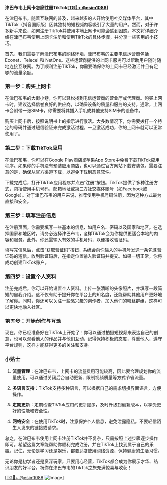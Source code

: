 **津巴布韦上网卡怎麽註冊TikTok[[TG💪+ @esim1088](https://t.me/s/esim1088)]**

在津巴布韦，随着互联网的普及，越来越多的人开始使用社交媒体平台，其中TikTok（抖音国际版）因其独特的短视频内容吸引了大量的用户。然而，对于许多新手来说，如何注册TikTok并使用本地上网卡可能会感到困惑。本文将详细介绍在津巴布韦使用上网卡注册和使用TikTok的具体步骤，并分享一些实用的小技巧。

首先，我们需要了解津巴布韦的网络环境。津巴布韦的主要电信运营商包括 Econet、Telecel 和 NetOne。这些运营商提供的上网卡服务可以帮助用户随时随地连接互联网。为了顺利注册TikTok，你需要确保你的上网卡已经激活并且有足够的流量余额。

### 第一步：购买上网卡

在津巴布韦的大街小巷，你可以轻松找到电信运营商的营业厅或代理商。购买上网卡时，建议选择信誉良好的供应商，以确保设备的质量和服务的支持。通常，上网卡会附带一张SIM卡，你需要将其插入手机或其他支持SIM卡的设备中。

购买上网卡后，按照说明书上的指示进行激活。大多数情况下，你需要拨打一个特定的号码并通过短信验证来完成激活过程。一旦激活成功，你的上网卡就可以正常使用了。

### 第二步：下载TikTok应用

在津巴布韦，你可以在Google Play商店或苹果App Store中免费下载TikTok应用程序。如果你的手机没有预装应用商店，也可以通过官方网站下载安装包。需要注意的是，确保从官方渠道下载，以避免下载到恶意软件。

下载完成后，打开TikTok应用程序并点击“注册”按钮。TikTok提供了多种注册方式，包括使用手机号码、邮箱地址或第三方社交媒体账号（如Facebook或Google）。对于津巴布韦的用户来说，推荐使用手机号码注册，因为这种方式最为直接和安全。

### 第三步：填写注册信息

在注册页面，你需要填写一些基本的信息，如用户名、密码以及国家和地区。在选择国家和地区时，请务必选择津巴布韦，这样TikTok会为你提供更适合本地的内容和服务。此外，你还需输入有效的手机号码，以便接收验证码。

填写完信息后，点击“获取验证码”按钮，系统会向你输入的手机号发送一条包含验证码的短信。收到验证码后，在指定位置输入验证码并提交。如果一切正常，你将成功创建TikTok账户。

### 第四步：设置个人资料

注册完成后，你可以开始设置个人资料。上传一张清晰的头像照片，并填写一段简短的自我介绍。这不仅有助于提升你在平台上的知名度，还能帮助其他用户更好地了解你。同时，你还可以关注一些感兴趣的创作者，加入他们的粉丝群组，这样可以更快地融入社区。

### 第五步：开始创作与互动

现在，你已经准备好在TikTok上开始了！你可以通过拍摄短视频来表达自己的创意，也可以观看他人的作品并与他们互动。记得保持积极的态度，尊重他人，遵守平台规则，这样才能获得更多的关注和支持。

### 小贴士

1. **流量管理**：在津巴布韦，上网卡的流量费用可能较高，因此要合理规划你的流量使用。可以通过关闭后台自动更新、限制视频质量等方式节省流量。
   
2. **多语言支持**：TikTok支持多种语言，可以根据自己的需求切换界面语言，方便操作。

3. **定期更新**：定期检查TikTok应用的更新提示，及时升级到最新版本，以享受更好的性能和安全性。

4. **网络安全**：在使用TikTok时，注意保护个人信息，避免泄露隐私。不要轻信陌生人发来的链接或请求。

总之，在津巴布韦使用上网卡注册TikTok并不复杂，只需按照上述步骤逐步操作即可。希望这篇文章能帮助你顺利完成注册，并在TikTok上找到属于自己的乐趣。记住，无论是学习还是娱乐，都要适度使用网络资源，保持健康的生活习惯。

无论你是初学者还是资深玩家，只要用心经营，TikTok都会成为你展示才华、结识朋友的好平台。祝你在津巴布韦的TikTok之旅充满惊喜与收获！

[[TG💪+ @esim1088](https://t.me/s/esim1088) ![Image](https://i.postimg.cc/4NQfJmqS/Snipaste-2025-05-13-00-14-12.png)]